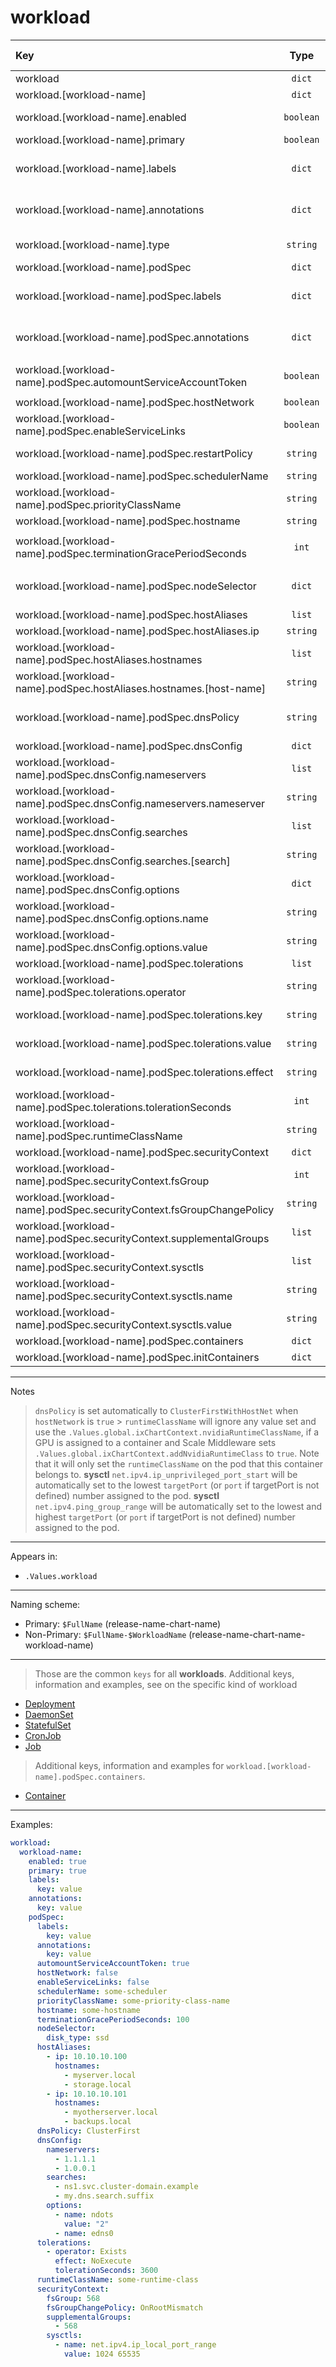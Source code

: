# workload

| Key                                                                  |   Type    | Required |   Helm Template    |                             Default                             | Description                                                              |
| :------------------------------------------------------------------- | :-------: | :------: | :----------------: | :-------------------------------------------------------------: | :----------------------------------------------------------------------- |
| workload                                                             |  `dict`   |    ❌    |         ❌         |                              `{}`                               | Define the workload as dicts                                             |
| workload.[workload-name]                                             |  `dict`   |    ✅    |         ❌         |                              `{}`                               | Holds workload definition                                                |
| workload.[workload-name].enabled                                     | `boolean` |    ✅    |         ❌         |                             `false`                             | Enables or Disables the workload                                         |
| workload.[workload-name].primary                                     | `boolean` |    ✅    |         ❌         |                             `false`                             | Sets the workload as primary                                             |
| workload.[workload-name].labels                                      |  `dict`   |    ❌    | ✅ (On value only) |                              `{}`                               | Additional labels for workload                                           |
| workload.[workload-name].annotations                                 |  `dict`   |    ❌    | ✅ (On value only) |                              `{}`                               | Additional annotations for workload                                      |
| workload.[workload-name].type                                        | `string`  |    ✅    |         ❌         |                              `""`                               | Define the kind of the workload (Deployment, CronJob, Job)               |
| workload.[workload-name].podSpec                                     |  `dict`   |    ✅    |         ❌         |                              `{}`                               | Holds the pod definition                                                 |
| workload.[workload-name].podSpec.labels                              |  `dict`   |    ❌    | ✅ (On value only) |                              `{}`                               | Additional Pod Labels                                                    |
| workload.[workload-name].podSpec.annotations                         |  `dict`   |    ❌    | ✅ (On value only) |                              `{}`                               | Pod Annotations                                                          |
| workload.[workload-name].podSpec.automountServiceAccountToken        | `boolean` |    ❌    |         ❌         | `{{ .Values.podOptions.automountServiceAccoutnToken }}` (false) | Pod's automountServiceAccountToken                                       |
| workload.[workload-name].podSpec.hostNetwork                         | `boolean` |    ❌    |         ❌         |         `{{ .Values.podOptions.hostNetwork }}` (false)          | Pod's hostNetwork                                                        |
| workload.[workload-name].podSpec.enableServiceLinks                  | `boolean` |    ❌    |         ❌         |      `{{ .Values.podOptions.enableServiceLinks }}` (false)      | Pod's enableServiceLinks                                                 |
| workload.[workload-name].podSpec.restartPolicy                       | `string`  |    ❌    |         ✅         |        `{{ .Values.podOptions.restartPolicy }}` (Always)        | Pod's restartPolicy. (Always, Never, OnFailure)                          |
| workload.[workload-name].podSpec.schedulerName                       | `string`  |    ❌    |         ✅         |          `{{ .Values.podOptions.schedulerName }}` ("")          | Pod's schedulerName                                                      |
| workload.[workload-name].podSpec.priorityClassName                   | `string`  |    ❌    |         ✅         |        `{{ .Values.podOptions.priorityClassName }}` ("")        | Pod's priorityClassName                                                  |
| workload.[workload-name].podSpec.hostname                            | `string`  |    ❌    |         ✅         |                              `""`                               | Pod's hostname                                                           |
| workload.[workload-name].podSpec.terminationGracePeriodSeconds       |   `int`   |    ❌    |         ✅         | `{{ .Values.podOptions.terminationGracePeriodSeconds }}` (120)  | Pod's terminationGracePeriodSeconds                                      |
| workload.[workload-name].podSpec.nodeSelector                        |  `dict`   |    ❌    | ✅ (On value only) |          `{{ .Values.podOptions.nodeSelector }}` ({})           | Pod's nodeSelector                                                       |
| workload.[workload-name].podSpec.hostAliases                         |  `list`   |    ❌    |         ❌         |                                                                 | Pod's host aliases                                                       |
| workload.[workload-name].podSpec.hostAliases.ip                      | `string`  |    ❌    |         ✅         |                                                                 | Value for `ip` in hosts aliases                                          |
| workload.[workload-name].podSpec.hostAliases.hostnames               |  `list`   |    ❌    |         ❌         |                                                                 | Hostnames for the `ip` in hosts aliases                                  |
| workload.[workload-name].podSpec.hostAliases.hostnames.[host-name]   | `string`  |    ❌    |         ✅         |                                                                 | [Value] for `hostnames` for the `ip` in hosts aliases                    |
| workload.[workload-name].podSpec.dnsPolicy                           | `string`  |    ❌    |         ✅         |       `{{ .Values.podOptions.dnsPolicy }}` (ClusterFirst)       | Pod's DNS Policy (ClusterFirst, ClusterFirstWithHostNet, Default, None). |
| workload.[workload-name].podSpec.dnsConfig                           |  `dict`   |    ❌    |         ❌         |              `{{ .Values.podOptions.dnsConfig }}`               | Pod's DNS Config                                                         |
| workload.[workload-name].podSpec.dnsConfig.nameservers               |  `list`   |    ❌    |         ✅         |                              `[]`                               | Pod's DNS Config - Nameservers (Max 3)                                   |
| workload.[workload-name].podSpec.dnsConfig.nameservers.nameserver    | `string`  |    ✅    |         ✅         |                              `""`                               | Pod's DNS Config - Nameserver                                            |
| workload.[workload-name].podSpec.dnsConfig.searches                  |  `list`   |    ❌    |         ✅         |                              `[]`                               | Pod's DNS Config - Searches (Max 6)                                      |
| workload.[workload-name].podSpec.dnsConfig.searches.[search]         | `string`  |    ✅    |         ✅         |                              `""`                               | Pod's DNS Config - Search                                                |
| workload.[workload-name].podSpec.dnsConfig.options                   |  `dict`   |    ❌    |         ❌         |                              `{}`                               | Pod's DNS Config - Options                                               |
| workload.[workload-name].podSpec.dnsConfig.options.name              | `string`  |    ✅    |         ✅         |                              `""`                               | Pod's DNS Config - Option name                                           |
| workload.[workload-name].podSpec.dnsConfig.options.value             | `string`  |    ❌    |         ✅         |                              `""`                               | Pod's DNS Config - Option value                                          |
| workload.[workload-name].podSpec.tolerations                         |  `list`   |    ❌    |         ❌         |           `{{ .Values.podOptions.tolerations }}` ([])           | Pod's Tolerations                                                        |
| workload.[workload-name].podSpec.tolerations.operator                | `string`  |    ✅    |         ✅         |                                                                 | Toleration's `operator` (Equal, Exists)                                  |
| workload.[workload-name].podSpec.tolerations.key                     | `string`  |  ❌/✅   |         ✅         |                                                                 | Toleration's `key`. Required only when `operator` = `Equal`              |
| workload.[workload-name].podSpec.tolerations.value                   | `string`  |  ❌/✅   |         ✅         |                                                                 | Toleration's `value`. Required only when `operator` = `Equal`            |
| workload.[workload-name].podSpec.tolerations.effect                  | `string`  |    ❌    |         ✅         |                                                                 | Toleration's `effect`.(NoExecute, NoSchedule, PreferNoSchedule)          |
| workload.[workload-name].podSpec.tolerations.tolerationSeconds       |   `int`   |    ❌    |         ❌         |                                                                 | Toleration's `tolerationSeconds`.                                        |
| workload.[workload-name].podSpec.runtimeClassName                    | `string`  |    ❌    |         ✅         |        `{{ .Values.podOptions.runtimeClassName }}` ("")         | Pod's runtimeClassName                                                   |
| workload.[workload-name].podSpec.securityContext                     |  `dict`   |    ❌    |         ❌         |               `{{ .Values.securityContext.pod }}`               | Pod's securityContext                                                    |
| workload.[workload-name].podSpec.securityContext.fsGroup             |   `int`   |    ❌    |         ❌         |                              `568`                              | Pod's fsGroup                                                            |
| workload.[workload-name].podSpec.securityContext.fsGroupChangePolicy | `string`  |    ❌    |         ❌         |                        `OnRootMismatch`                         | Pod's fsGroupChangePolicy (Always, OnRootMismatch)                       |
| workload.[workload-name].podSpec.securityContext.supplementalGroups  |  `list`   |    ❌    |         ❌         |                              `[]`                               | Pod's supplementalGroups (list of `int`)                                 |
| workload.[workload-name].podSpec.securityContext.sysctls             |  `list`   |    ❌    |         ❌         |                              `[]`                               | Pod's sysctls                                                            |
| workload.[workload-name].podSpec.securityContext.sysctls.name        | `string`  |    ✅    |         ✅         |                              `""`                               | `name` of the sysctl                                                     |
| workload.[workload-name].podSpec.securityContext.sysctls.value       | `string`  |    ✅    |         ✅         |                              `""`                               | `value` of the sysctl                                                    |
| workload.[workload-name].podSpec.containers                          |  `dict`   |    ❌    |         ❌         |                              `{}`                               | Define container(s)                                                      |
| workload.[workload-name].podSpec.initContainers                      |  `dict`   |    ❌    |         ❌         |                              `{}`                               | Define initContainer(s)                                                  |

---

Notes

> `dnsPolicy` is set automatically to `ClusterFirstWithHostNet` when `hostNetwork` is `true` > `runtimeClassName` will ignore any value set and use the `.Values.global.ixChartContext.nvidiaRuntimeClassName`,
> if a GPU is assigned to a container and Scale Middleware sets `.Values.global.ixChartContext.addNvidiaRuntimeClass` to `true`.
> Note that it will only set the `runtimeClassName` on the pod that this container belongs to.
> **sysctl** `net.ipv4.ip_unprivileged_port_start` will be automatically set to the lowest `targetPort` (or `port` if targetPort is not defined) number assigned to the pod.
> **sysctl** `net.ipv4.ping_group_range` will be automatically set to the lowest and highest `targetPort` (or `port` if targetPort is not defined) number assigned to the pod.

---

Appears in:

- `.Values.workload`

---

Naming scheme:

- Primary: `$FullName` (release-name-chart-name)
- Non-Primary: `$FullName-$WorkloadName` (release-name-chart-name-workload-name)

---

> Those are the common `keys` for all **workloads**.
> Additional keys, information and examples, see on the specific kind of workload

- [Deployment](deployment.md)
- [DaemonSet](daemonset.md)
- [StatefulSet](statefulset.md)
- [CronJob](cronjob.md)
- [Job](job.md)

> Additional keys, information and examples for `workload.[workload-name].podSpec.containers`.

- [Container](../container/README.md)

---

Examples:

```yaml
workload:
  workload-name:
    enabled: true
    primary: true
    labels:
      key: value
    annotations:
      key: value
    podSpec:
      labels:
        key: value
      annotations:
        key: value
      automountServiceAccountToken: true
      hostNetwork: false
      enableServiceLinks: false
      schedulerName: some-scheduler
      priorityClassName: some-priority-class-name
      hostname: some-hostname
      terminationGracePeriodSeconds: 100
      nodeSelector:
        disk_type: ssd
      hostAliases:
        - ip: 10.10.10.100
          hostnames:
            - myserver.local
            - storage.local
        - ip: 10.10.10.101
          hostnames:
            - myotherserver.local
            - backups.local
      dnsPolicy: ClusterFirst
      dnsConfig:
        nameservers:
          - 1.1.1.1
          - 1.0.0.1
        searches:
          - ns1.svc.cluster-domain.example
          - my.dns.search.suffix
        options:
          - name: ndots
            value: "2"
          - name: edns0
      tolerations:
        - operator: Exists
          effect: NoExecute
          tolerationSeconds: 3600
      runtimeClassName: some-runtime-class
      securityContext:
        fsGroup: 568
        fsGroupChangePolicy: OnRootMismatch
        supplementalGroups:
          - 568
        sysctls:
          - name: net.ipv4.ip_local_port_range
            value: 1024 65535
```
